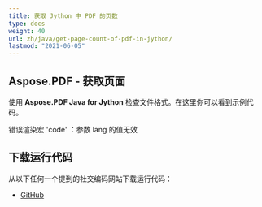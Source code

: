 ```yaml
---
title: 获取 Jython 中 PDF 的页数
type: docs
weight: 40
url: zh/java/get-page-count-of-pdf-in-jython/
lastmod: "2021-06-05"
---
```


## Aspose.PDF - 获取页面

使用 **Aspose.PDF Java for Jython** 检查文件格式。在这里你可以看到示例代码。

错误渲染宏 'code' ：参数 lang 的值无效

## 下载运行代码

从以下任何一个提到的社交编码网站下载运行代码：

- [GitHub](https://github.com/aspose-pdf/Aspose.PDF-for-Java/releases)